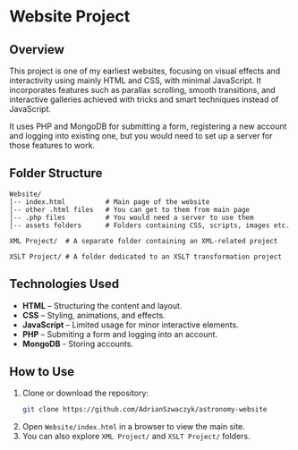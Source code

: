 # Website Project

## Overview

This project is one of my earliest websites, focusing on visual effects and interactivity using mainly HTML and CSS, with minimal JavaScript. It incorporates features such as parallax scrolling, smooth transitions, and interactive galleries achieved with tricks and smart techniques instead of JavaScript.

It uses PHP and MongoDB for submitting a form, registering a new account and logging into existing one, but you would need to set up a server for those features to work.

## Folder Structure

```
Website/
│-- index.html          # Main page of the website
│-- other .html files   # You can get to them from main page
│-- .php files          # You would need a server to use them
│-- assets folders      # Folders containing CSS, scripts, images etc.

XML Project/  # A separate folder containing an XML-related project

XSLT Project/ # A folder dedicated to an XSLT transformation project
```

## Technologies Used

- **HTML** – Structuring the content and layout.
- **CSS** – Styling, animations, and effects.
- **JavaScript** – Limited usage for minor interactive elements.
- **PHP** – Submiting a form and logging into an account.
- **MongoDB** - Storing accounts.

## How to Use

1. Clone or download the repository:
   ```sh
   git clone https://github.com/AdrianSzwaczyk/astronomy-website
   ```
2. Open `Website/index.html` in a browser to view the main site.
3. You can also explore `XML Project/` and `XSLT Project/` folders.

